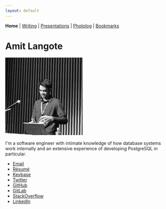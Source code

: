 ```yaml
---
layout: default
---
```

<b>Home</b> | <a href="https://amitlan.github.io/writing">Writing</a> | <a href="https://amitlan.github.io/talks">Presentations</a> | <a href="https://amitlan.github.io/photolog">Photolog</a> | <a href="https://amitlan.github.io/bookmarks">Bookmarks</a>
<h1>Amit Langote</h1>
<img src="files/me.jpg" alt="hi" class="inline"/>
<p>I'm a software engineer with intimate knowledge of how database systems work internally and an extensive experience of developing PostgreSQL in particular.</p>
<ul>
 <li><a href="mailto:amitlangote09@gmail.com">Email</a></li>
 <li><a href="https://s3-ap-northeast-1.amazonaws.com/amitlan.com/files/resume.pdf">Résumé</a></li>
 <li><a href="https://keybase.io/amitlan">Keybase</a></li>
 <li><a href="https://twitter.com/amitlan">Twitter</a></li>
 <li><a href="https://github.com/amitlan">GitHub</a></li>
 <li><a href="https://gitlab.com/amitlan">GitLab</a></li>
 <li><a href="https://stackoverflow.com/users/683402">StackOverflow</a></li>
 <li><a href="https://linkedin.com/in/amitlan">LinkedIn</a></li>
</ul>
